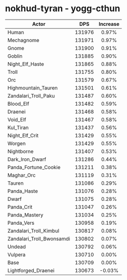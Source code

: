 # nokhud-tyran - yogg-cthun
| Actor | DPS | Increase |
|---|:---:|:---:|
|Human|131976|0.97%|
|Mechagnome|131971|0.97%|
|Gnome|131900|0.91%|
|Goblin|131885|0.90%|
|Night_Elf_Haste|131865|0.88%|
|Troll|131755|0.80%|
|Orc|131579|0.67%|
|Highmountain_Tauren|131501|0.61%|
|Zandalari_Troll_Paku|131487|0.60%|
|Blood_Elf|131482|0.59%|
|Draenei|131468|0.58%|
|Void_Elf|131467|0.58%|
|Kul_Tiran|131437|0.56%|
|Night_Elf_Crit|131429|0.55%|
|Worgen|131429|0.55%|
|Nightborne|131407|0.53%|
|Dark_Iron_Dwarf|131286|0.44%|
|Panda_Fortune_Cookie|131211|0.38%|
|Maghar_Orc|131119|0.31%|
|Tauren|131086|0.29%|
|Panda_Haste|131076|0.28%|
|Dwarf|131075|0.28%|
|Panda_Crit|131047|0.26%|
|Panda_Mastery|131034|0.25%|
|Panda_Vers|130958|0.19%|
|Zandalari_Troll_Kimbul|130817|0.08%|
|Zandalari_Troll_Bwonsamdi|130802|0.07%|
|Undead|130792|0.06%|
|Vulpera|130710|0.00%|
|Base|130709|0.00%|
|Lightforged_Draenei|130673|-0.03%|
